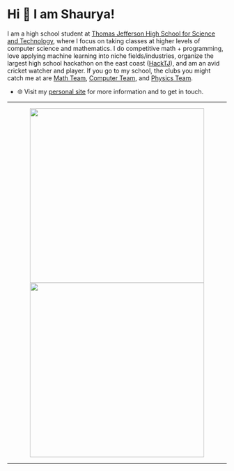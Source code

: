 
# Hi 👋 I am Shaurya! 
I am a high school student at [Thomas Jefferson High School for Science and Technology](https://tjhsst.fcps.edu/), where I focus on taking classes at higher levels of computer science and mathematics. I do competitive math + programming, love applying machine learning into niche fields/industries, organize the largest high school hackathon on the east coast ([HackTJ](https://hacktj.org)), and am an avid cricket watcher and player. If you go to my school, the clubs you might catch me at are [Math Team](https://tjvmt.com), [Computer Team](https://activities.tjhsst.edu/ict/), and [Physics Team](https://activities.tjhsst.edu/physics/).

- 🌐 Visit my [personal site](https://personal-site-psi-umber.vercel.app/) for more information and to get in touch.

---

<p align="center">
  <img src="https://github-readme-stats.vercel.app/api?username=ssbdragonfly&show_icons=true&theme=bear" width="400">
  <img src="https://github-readme-streak-stats.herokuapp.com?user=ssbdragonfly&theme=dark&hide_border=true" width="400">
</p>

---